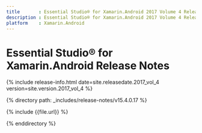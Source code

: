 ```yaml
---
title       : Essential Studio® for Xamarin.Android 2017 Volume 4 Release Notes
description : Essential Studio® for Xamarin.Android 2017 Volume 4 Release Notes
platform    : Xamarin.Android
---
```


# Essential Studio® for Xamarin.Android Release Notes

{% include release-info.html date=site.releasedate.2017_vol_4 version=site.version.2017_vol_4 %} 

{% directory path: _includes/release-notes/v15.4.0.17 %}

{% include {{file.url}} %}

{% enddirectory %}